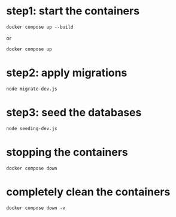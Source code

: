 # step1: start the containers
```
docker compose up --build
```

or

```
docker compose up
```

# step2: apply migrations
```
node migrate-dev.js
```

# step3: seed the databases
```
node seeding-dev.js
```

# stopping the containers
```
docker compose down
```

# completely clean the containers
```
docker compose down -v
```